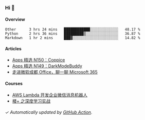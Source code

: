 ### Hi 👋

#### Overview

<!--START_SECTION:waka-->
```text
Other      3 hrs 24 mins   ████████████░░░░░░░░░░░░░   48.17 % 
Python     2 hrs 36 mins   █████████▒░░░░░░░░░░░░░░░   36.87 % 
Markdown   1 hr 2 mins     ███▓░░░░░░░░░░░░░░░░░░░░░   14.82 % 
```
<!--END_SECTION:waka-->

#### Articles

<!-- BLOG:START -->
- [Apps 精选 N150：Coppice](http://huhuhang.com/post/product-hunt/product-hunt-n150)
- [Apps 精选 N149：DarkModeBuddy](http://huhuhang.com/post/product-hunt/product-hunt-n149)
- [走进微软成都 Office，聊一聊 Microsoft 365](http://huhuhang.com/post/sspai/65152)
<!-- BLOG:END -->

#### Courses

<!-- SYL:START -->
- [AWS Lambda 开发企业微信消息机器人](https://lanqiao.cn/courses/2868)
- [楼+ 之深度学习实战](https://lanqiao.cn/courses/2617)
<!-- SYL:END -->

###### ✓ Automatically updated by [GitHub Action](https://github.com/huhuhang/huhuhang/actions).
